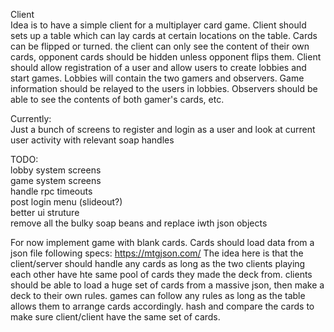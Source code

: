Client<br>
Idea is to have a simple client for a multiplayer card game. Client should sets up a table which can lay cards at certain locations on the table. Cards can be flipped or turned. the client can only see the content of their own cards, opponent cards should be hidden unless opponent flips them. Client should allow registration of a user and allow users to create lobbies and start games. Lobbies will contain the two gamers and observers. Game information should be relayed to the users in lobbies. Observers should be able to see the contents of both gamer's cards, etc.

Currently:<br>Just a bunch of screens to register and login as a user and look at current user activity
	with relevant soap handles

TODO:<br>
lobby system screens<br>
game system screens<br>
handle rpc timeouts<br>
post login menu (slideout?)<br>
better ui struture<br>
remove all the bulky soap beans and replace iwth json objects<br>

For now implement game with blank cards. Cards should load data from a json file following specs: https://mtgjson.com/
The idea here is that the client/server should handle any cards as long as the two clients playing each other have hte same pool of cards they made the deck from.
clients should be able to load a huge set of cards from a massive json, then make a deck to their own rules. games can follow any rules as long as the table allows them to arrange cards accordingly.
hash and compare the cards to make sure client/client have the same set of cards.

